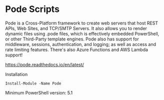 # Pode Scripts

Pode is a Cross-Platform framework to create web servers that host REST APIs, Web Sites, and TCP/SMTP Servers. It also allows you to render dynamic files using .pode files, which is effectively embedded PowerShell, or other Third-Party template engines. Pode also has support for middleware, sessions, authentication, and logging; as well as access and rate limiting features. There's also Azure Functions and AWS Lambda support!

https://pode.readthedocs.io/en/latest/

Installation
```
Install-Module -Name Pode
```
Minimum PowerShell version: 5.1
